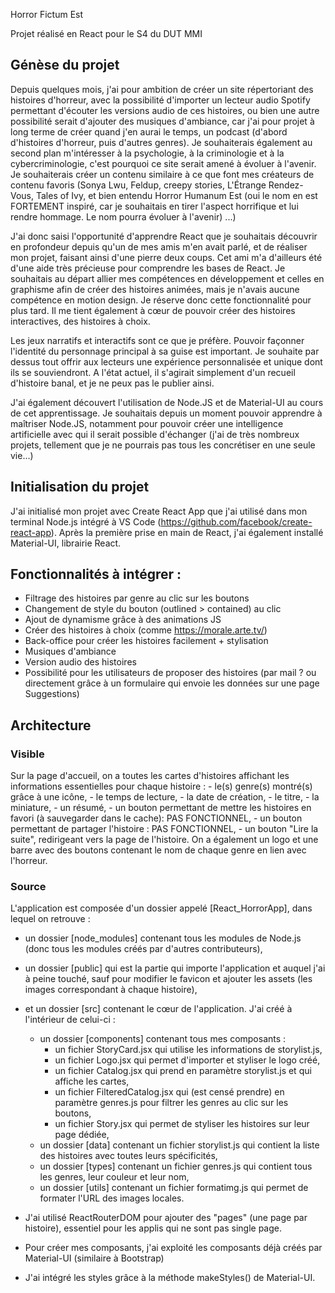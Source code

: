 Horror Fictum Est

Projet réalisé en React pour le S4 du DUT MMI

## Génèse du projet

Depuis quelques mois, j'ai pour ambition de créer un site répertoriant des histoires d'horreur, avec la possibilité d'importer un lecteur audio Spotify permettant d'écouter les versions audio de ces histoires, ou bien une autre possibilité serait d'ajouter des musiques d'ambiance, car j'ai pour projet à long terme de créer quand j'en aurai le temps, un podcast (d'abord d'histoires d'horreur, puis d'autres genres). Je souhaiterais également au second plan m'intéresser à la psychologie, à la criminologie et à la cybercriminologie, c'est pourquoi ce site serait amené à évoluer à l'avenir. Je souhaiterais créer un contenu similaire à ce que font mes créateurs de contenu favoris (Sonya Lwu, Feldup, creepy stories, L'Étrange Rendez-Vous, Tales of Ivy, et bien entendu Horror Humanum Est (oui le nom en est FORTEMENT inspiré, car je souhaitais en tirer l'aspect horrifique et lui rendre hommage. Le nom pourra évoluer à l'avenir) ...)

J'ai donc saisi l'opportunité d'apprendre React que je souhaitais découvrir en profondeur depuis qu'un de mes amis m'en avait parlé, et de réaliser mon projet, faisant ainsi d'une pierre deux coups. Cet ami m'a d'ailleurs été d'une aide très précieuse pour comprendre les bases de React. Je souhaitais au départ allier mes compétences en développement et celles en graphisme afin de créer des histoires animées, mais je n'avais aucune compétence en motion design. Je réserve donc cette fonctionnalité pour plus tard. Il me tient également à cœur de pouvoir créer des histoires interactives, des histoires à choix. 

Les jeux narratifs et interactifs sont ce que je préfère. Pouvoir façonner l'identité du personnage principal à sa guise est important. Je souhaite par dessus tout offrir aux lecteurs une expérience personnalisée et unique dont ils se souviendront. A l'état actuel, il s'agirait simplement d'un recueil d'histoire banal, et je ne peux pas le publier ainsi.

J'ai également découvert l'utilisation de Node.JS et de Material-UI au cours de cet apprentissage. Je souhaitais depuis un moment pouvoir apprendre à maîtriser Node.JS, notamment pour pouvoir créer une intelligence artificielle avec qui il serait possible d'échanger (j'ai de très nombreux projets, tellement que je ne pourrais pas tous les concrétiser en une seule vie...)

## Initialisation du projet

J'ai initialisé mon projet avec Create React App que j'ai utilisé dans mon terminal Node.js intégré à VS Code (https://github.com/facebook/create-react-app). Après la première prise en main de React, j'ai également installé Material-UI, librairie React.

## Fonctionnalités à intégrer :
- Filtrage des histoires par genre au clic sur les boutons
- Changement de style du bouton (outlined > contained) au clic
- Ajout de dynamisme grâce à des animations JS
- Créer des histoires à choix (comme https://morale.arte.tv/)
- Back-office pour créer les histoires facilement + stylisation
- Musiques d'ambiance
- Version audio des histoires
- Possibilité pour les utilisateurs de proposer des histoires (par mail ? ou directement grâce à un formulaire qui envoie les données sur une page Suggestions)

## Architecture

### Visible

Sur la page d'accueil, on a toutes les cartes d'histoires affichant les informations essentielles pour chaque histoire :
	- le(s) genre(s) montré(s) grâce à une icône,
	- le temps de lecture,
	- la date de création,
	- le titre,
	- la miniature,
	- un résumé,
	- un bouton permettant de mettre les histoires en favori (à sauvegarder dans le cache): PAS FONCTIONNEL,
	- un bouton permettant de partager l'histoire : PAS FONCTIONNEL,
	- un bouton "Lire la suite", redirigeant vers la page de l'histoire.
On a également un logo et une barre avec des boutons contenant le nom de chaque genre en lien avec l'horreur.

### Source

L'application est composée d'un dossier appelé [React_HorrorApp], dans lequel on retrouve :

- un dossier [node_modules] contenant tous les modules de Node.js (donc tous les modules créés par d'autres contributeurs),
- un dossier [public] qui est la partie qui importe l'application et auquel j'ai à peine touché, sauf pour modifier le favicon et ajouter les assets (les images
correspondant à chaque histoire),
- et un dossier [src] contenant le cœur de l'application. J'ai créé à l'intérieur de celui-ci :
	- un dossier [components] contenant tous mes composants :
		- un fichier StoryCard.jsx qui utilise les informations de storylist.js,
		- un fichier Logo.jsx qui permet d'importer et styliser le logo créé,
		- un fichier Catalog.jsx qui prend en paramètre storylist.js et qui affiche les cartes,
		- un fichier FilteredCatalog.jsx qui (est censé prendre) en paramètre genres.js pour filtrer les genres au clic sur les boutons,
		- un fichier Story.jsx qui permet de styliser les histoires sur leur page dédiée,
	- un dossier [data] contenant un fichier storylist.js qui contient la liste des histoires avec toutes leurs spécificités,
	- un dossier [types] contenant un fichier genres.js qui contient tous les genres, leur couleur et leur nom,
	- un dossier [utils] contenant un fichier formatimg.js qui permet de formater l'URL des images locales.

- J'ai utilisé ReactRouterDOM pour ajouter des "pages" (une page par histoire), essentiel pour les applis qui ne sont pas single page.
- Pour créer mes composants, j'ai exploité les composants déjà créés par Material-UI (similaire à Bootstrap)
- J'ai intégré les styles grâce à la méthode makeStyles() de Material-UI.
